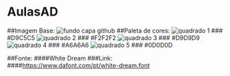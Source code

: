 # AulasAD

##Imagem Base: 
![fundo capa github](https://user-images.githubusercontent.com/80074956/142629288-0eab2edf-fb45-42c2-a95c-a3ac5300433a.jpg)
##Paleta de cores:
![quadrado 1](https://user-images.githubusercontent.com/80074956/142628496-b77cda5c-5ae9-4fd6-ba48-e1223f16b0bb.png) ### #D9C5C5
![quadrado 2](https://user-images.githubusercontent.com/80074956/142628619-b9a862f2-cc36-49c1-8e4a-f02c910c058b.png) ### #F2F2F2
![quadrado 3](https://user-images.githubusercontent.com/80074956/142628696-77d823df-3e9c-447f-806b-ecea6da928fe.png) ### #D9D9D9
![quadrado 4](https://user-images.githubusercontent.com/80074956/142628786-a0700629-3ead-4475-ad8f-841b8db14052.png) ### #A6A6A6
![quadrado 5](https://user-images.githubusercontent.com/80074956/142628870-8d5721f6-4788-4790-88b2-feea7023c2ba.png) ### #0D0D0D

##Fonte: ####White Dream
###Link: ####https://www.dafont.com/pt/white-dream.font






